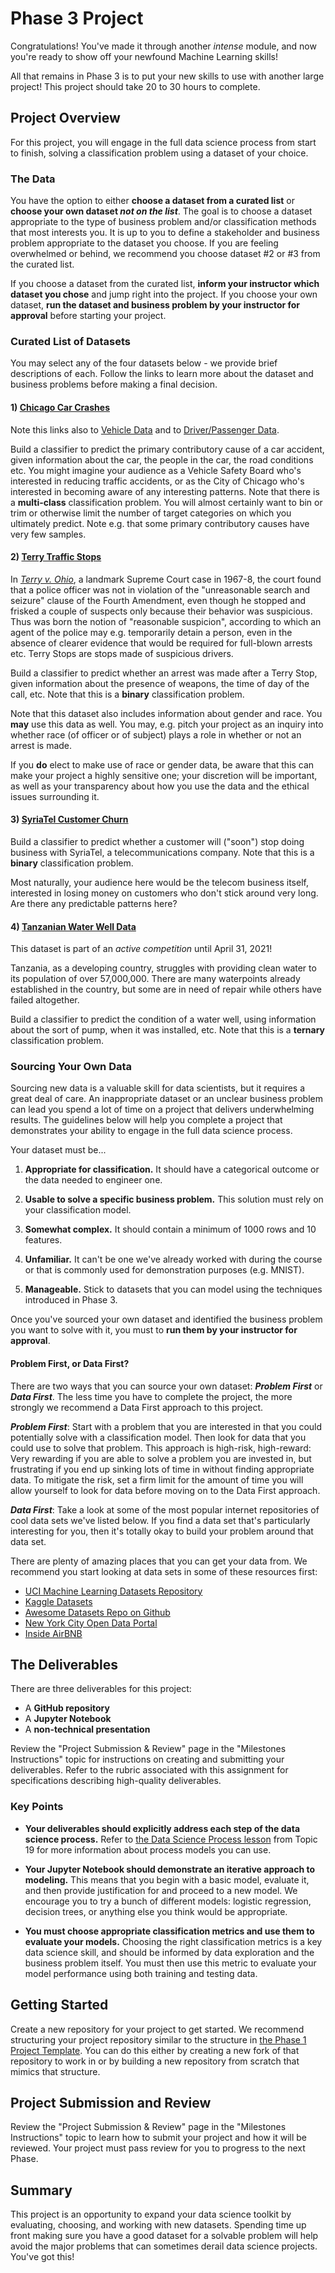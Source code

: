
# Phase 3 Project

Congratulations! You've made it through another _intense_ module, and now you're ready to show off your newfound Machine Learning skills!

All that remains in Phase 3 is to put your new skills to use with another large project! This project should take 20 to 30 hours to complete.

## Project Overview

For this project, you will engage in the full data science process from start to finish, solving a classification problem using a dataset of your choice.

### The Data

You have the option to either **choose a dataset from a curated list** or **choose your own dataset _not on the list_**. The goal is to choose a dataset appropriate to the type of business problem and/or classification methods that most interests you. It is up to you to define a stakeholder and business problem appropriate to the dataset you choose. If you are feeling overwhelmed or behind, we recommend you choose dataset #2 or #3 from the curated list.

If you choose a dataset from the curated list, **inform your instructor which dataset you chose** and jump right into the project. If you choose your own dataset, **run the dataset and business problem by your instructor for approval** before starting your project.

### Curated List of Datasets

You may select any of the four datasets below - we provide brief descriptions of each. Follow the links to learn more about the dataset and business problems before making a final decision.

#### 1) [Chicago Car Crashes](https://data.cityofchicago.org/Transportation/Traffic-Crashes-Crashes/85ca-t3if)
Note this links also to [Vehicle Data](https://data.cityofchicago.org/Transportation/Traffic-Crashes-Vehicles/68nd-jvt3) and to [Driver/Passenger Data](https://data.cityofchicago.org/Transportation/Traffic-Crashes-People/u6pd-qa9d).

Build a classifier to predict the primary contributory cause of a car accident, given information about the car, the people in the car, the road conditions etc. You might imagine your audience as a Vehicle Safety Board who's interested in reducing traffic accidents, or as the City of Chicago who's interested in becoming aware of any interesting patterns. Note that there is a **multi-class** classification problem. You will almost certainly want to bin or trim or otherwise limit the number of target categories on which you ultimately predict. Note e.g. that some primary contributory causes have very few samples.

#### 2) [Terry Traffic Stops](https://catalog.data.gov/dataset/terry-stops)
In [*Terry v. Ohio*](https://www.oyez.org/cases/1967/67), a landmark Supreme Court case in 1967-8, the court found that a police officer was not in violation of the "unreasonable search and seizure" clause of the Fourth Amendment, even though he stopped and frisked a couple of suspects only because their behavior was suspicious. Thus was born the notion of "reasonable suspicion", according to which an agent of the police may e.g. temporarily detain a person, even in the absence of clearer evidence that would be required for full-blown arrests etc. Terry Stops are stops made of suspicious drivers.

Build a classifier to predict whether an arrest was made after a Terry Stop, given information about the presence of weapons, the time of day of the call, etc. Note that this is a **binary** classification problem.

Note that this dataset also includes information about gender and race. You **may** use this data as well. You may, e.g. pitch your project as an inquiry into whether race (of officer or of subject) plays a role in whether or not an arrest is made.

If you **do** elect to make use of race or gender data, be aware that this can make your project a highly sensitive one; your discretion will be important, as well as your transparency about how you use the data and the ethical issues surrounding it.

#### 3) [SyriaTel Customer Churn](https://www.kaggle.com/becksddf/churn-in-telecoms-dataset)

Build a classifier to predict whether a customer will ("soon") stop doing business with SyriaTel, a telecommunications company. Note that this is a **binary** classification problem.

Most naturally, your audience here would be the telecom business itself, interested in losing money on customers who don't stick around very long. Are there any predictable patterns here?

#### 4) [Tanzanian Water Well Data](https://www.drivendata.org/competitions/7/pump-it-up-data-mining-the-water-table/page/23/)
This dataset is part of an *active competition* until April 31, 2021!

Tanzania, as a developing country, struggles with providing clean water to its population of over 57,000,000. There are many waterpoints already established in the country, but some are in need of repair while others have failed altogether.

Build a classifier to predict the condition of a water well, using information about the sort of pump, when it was installed, etc. Note that this is a **ternary** classification problem.

### Sourcing Your Own Data

Sourcing new data is a valuable skill for data scientists, but it requires a great deal of care. An inappropriate dataset or an unclear business problem can lead you spend a lot of time on a project that delivers underwhelming results. The guidelines below will help you complete a project that demonstrates your ability to engage in the full data science process.

Your dataset must be...

1. **Appropriate for classification.** It should have a categorical outcome or the data needed to engineer one.

2. **Usable to solve a specific business problem.** This solution must rely on your classification model.

3. **Somewhat complex.** It should contain a minimum of 1000 rows and 10 features.

4. **Unfamiliar.** It can't be one we've already worked with during the course or that is commonly used for demonstration purposes (e.g. MNIST).

5. **Manageable.** Stick to datasets that you can model using the techniques introduced in Phase 3.

Once you've sourced your own dataset and identified the business problem you want to solve with it, you must to **run them by your instructor for approval**.

#### Problem First, or Data First?

There are two ways that you can source your own dataset: **_Problem First_** or **_Data First_**. The less time you have to complete the project, the more strongly we recommend a Data First approach to this project.

**_Problem First_**: Start with a problem that you are interested in that you could potentially solve with a classification model. Then look for data that you could use to solve that problem. This approach is high-risk, high-reward: Very rewarding if you are able to solve a problem you are invested in, but frustrating if you end up sinking lots of time in without finding appropriate data. To mitigate the risk, set a firm limit for the amount of time you will allow yourself to look for data before moving on to the Data First approach.

**_Data First_**: Take a look at some of the most popular internet repositories of cool data sets we've listed below. If you find a data set that's particularly interesting for you, then it's totally okay to build your problem around that data set.

There are plenty of amazing places that you can get your data from. We recommend you start looking at data sets in some of these resources first:

* [UCI Machine Learning Datasets Repository](https://archive.ics.uci.edu/ml/datasets.php)
* [Kaggle Datasets](https://www.kaggle.com/datasets)
* [Awesome Datasets Repo on Github](https://github.com/awesomedata/awesome-public-datasets)
* [New York City Open Data Portal](https://opendata.cityofnewyork.us/)
* [Inside AirBNB](http://insideairbnb.com/)

## The Deliverables

There are three deliverables for this project:

* A **GitHub repository**
* A **Jupyter Notebook**
* A **non-technical presentation**

Review the "Project Submission & Review" page in the "Milestones Instructions" topic for instructions on creating and submitting your deliverables. Refer to the rubric associated with this assignment for specifications describing high-quality deliverables.

### Key Points

* **Your deliverables should explicitly address each step of the data science process.** Refer to [the Data Science Process lesson](https://github.com/learn-co-curriculum/dsc-data-science-processes) from Topic 19 for more information about process models you can use.

* **Your Jupyter Notebook should demonstrate an iterative approach to modeling.** This means that you begin with a basic model, evaluate it, and then provide justification for and proceed to a new model. We encourage you to try a bunch of different models: logistic regression, decision trees, or anything else you think would be appropriate.

* **You must choose appropriate classification metrics and use them to evaluate your models.** Choosing the right classification metrics is a key data science skill, and should be informed by data exploration and the business problem itself. You must then use this metric to evaluate your model performance using both training and testing data.

## Getting Started

Create a new repository for your project to get started. We recommend structuring your project repository similar to the structure in [the Phase 1 Project Template](https://github.com/learn-co-curriculum/dsc-project-template). You can do this either by creating a new fork of that repository to work in or by building a new repository from scratch that mimics that structure.

## Project Submission and Review

Review the "Project Submission & Review" page in the "Milestones Instructions" topic to learn how to submit your project and how it will be reviewed. Your project must pass review for you to progress to the next Phase.

## Summary

This project is an opportunity to expand your data science toolkit by evaluating, choosing, and working with new datasets. Spending time up front making sure you have a good dataset for a solvable problem will help avoid the major problems that can sometimes derail data science projects. You've got this!
